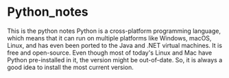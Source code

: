 # Python_notes
This is the python notes
Python is a cross-platform programming language, which means that it can run on multiple platforms like Windows, macOS, Linux, and 
has even been ported to the Java and .NET virtual machines. It is free and open-source.
Even though most of today's Linux and Mac have Python pre-installed in it, the version might be out-of-date.
So, it is always a good idea to install the most current version.
